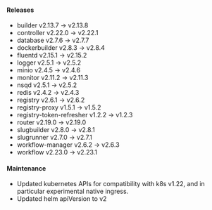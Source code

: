 
#### Releases

- builder v2.13.7 -> v2.13.8
- controller v2.22.0 -> v2.22.1
- database v2.7.6 -> v2.7.7
- dockerbuilder v2.8.3 -> v2.8.4
- fluentd v2.15.1 -> v2.15.2
- logger v2.5.1 -> v2.5.2
- minio v2.4.5 -> v2.4.6
- monitor v2.11.2 -> v2.11.3
- nsqd v2.5.1 -> v2.5.2
- redis v2.4.2 -> v2.4.3
- registry v2.6.1 -> v2.6.2
- registry-proxy v1.5.1 -> v1.5.2
- registry-token-refresher v1.2.2 -> v1.2.3
- router v2.19.0 -> v2.19.0
- slugbuilder v2.8.0 -> v2.8.1
- slugrunner v2.7.0 -> v2.7.1
- workflow-manager v2.6.2 -> v2.6.3
- workflow v2.23.0 -> v2.23.1

#### Maintenance

- Updated kubernetes APIs for compatibility with k8s v1.22, and in particular experimental native ingress.
- Updated helm apiVersion to v2